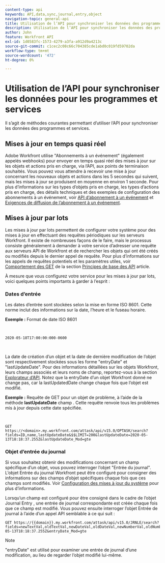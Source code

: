 ```yaml
---
content-type: api
keywords: API,data,sync,journal,entry,object
navigation-topic: general-api
title: Utilisation de l’API pour synchroniser les données des programmes et services
description: Utilisation de l’API pour synchroniser les données des programmes et services
author: John
feature: Workfront API
exl-id: 1d0583fc-1573-4279-a3fa-a912d9a4213c
source-git-commit: c1cec2c08c66c704385cde1abd0c019fd59702da
workflow-type: tm+mt
source-wordcount: '472'
ht-degree: 0%

---
```



# Utilisation de l’API pour synchroniser les données pour les programmes et services

Il s’agit de méthodes courantes permettant d’utiliser l’API pour synchroniser les données des programmes et services.

## Mises à jour en temps quasi réel

Adobe Workfront utilise &quot;Abonnements à un événement&quot; (également appelés webhooks) pour envoyer en temps quasi réel des mises à jour sur les objets et actions pris en charge, via l’API, aux points de terminaison souhaités. Vous pouvez vous attendre à recevoir une mise à jour concernant les nouveaux objets et actions dans les 5 secondes qui suivent, mais les mises à jour se produisent en moyenne en environ 1 seconde. Pour plus d’informations sur les types d’objets pris en charge, les types d’actions pris en charge, des détails techniques et des exemples de configuration des abonnements à un événement, voir [API d’abonnement à un événement](../../wf-api/general/event-subs-api.md) et [Exigences de diffusion de l’abonnement à un événement](../../wf-api/general/setup-event-sub-endpoint.md).

## Mises à jour par lots

Les mises à jour par lots permettent de configurer votre système pour des mises à jour en effectuant des requêtes périodiques sur les serveurs Workfront. Il existe de nombreuses façons de le faire, mais le processus consiste généralement à demander à votre service d’adresser une requête aux serveurs API de Workfront et de rechercher les objets qui ont été créés ou modifiés depuis le dernier appel de requête. Pour plus d’informations sur les appels de requêtes potentiels et les paramètres utiles, voir [Comportement des GET](../../wf-api/general/api-basics.md#get-behavior) de la section [Principes de base des API](../../wf-api/general/api-basics.md) article.

À mesure que vous configurez votre service pour les mises à jour par lots, voici quelques points importants à garder à l’esprit :

### Dates d’entrée

Les dates d’entrée sont stockées selon la mise en forme ISO 8601. Cette norme inclut des informations sur la date, l’heure et le fuseau horaire.

**Exemple :** Format de date ISO 8601

<!-- [Copy](javascript:void(0);) -->
 
<pre><code>2020-05-18T17:00:00:000-0600</code></pre> 

La date de création d’un objet et la date de dernière modification de l’objet sont respectivement stockées sous les forme &quot;entryDate&quot; et &quot;lastUpdateDate&quot;. Pour des informations détaillées sur les objets Workfront, leurs champs associés et leurs noms de champ, reportez-vous à la section [Explorateur d’API](../../wf-api/general/api-explorer.md). Notez que la entryDate d’un objet Workfront donné ne change pas, car la lastUpdatedDate change chaque fois que l’objet est modifié.

**Exemple :** Requête de GET pour un objet de problème, à l’aide de la méthode **lastUpdateDate** champ . Cette requête renvoie tous les problèmes mis à jour depuis cette date spécifiée.

<!-- [Copy](javascript:void(0);) -->
 

```
GET
https://<domain>.my.workfront.com/attask/api/v15.0/OPTASK/search?fields=ID,name,lastUpdateDate&$$LIMIT=200&lastUpdateDate=2020-05-13T18:18:37.255Z&lastUpdateDate_Mod=gte
```

### Objet d’entrée du journal

Si vous souhaitez obtenir des modifications concernant un champ spécifique d’un objet, vous pouvez interroger l’objet &quot;Entrée du journal&quot;. L’objet Entrée du journal Workfront peut être configuré pour consigner des informations sur des champs d’objet spécifiques chaque fois que ces champs sont modifiés. Voir [Configuration des mises à jour du système](../../administration-and-setup/set-up-workfront/system-tracked-update-feeds/configure-system-updates.md) pour plus d’informations.

Lorsqu’un champ est configuré pour être consigné dans le cadre de l’objet Journal Entry , une entrée de journal correspondante est créée chaque fois que ce champ est modifié. Vous pouvez ensuite interroger l’objet Entrée de journal à l’aide d’un appel API semblable à ce qui suit :

<!-- [Copy](javascript:void(0);) -->

<pre><code>GET https://&#123;&#123;domain&#125;&#125;.my.workfront.com/attask/api/v15.0/JRNLE/search?fields=newTextVal,oldTextVal,newDateVal,oldDateVal,newNumberVal,oldNumberVal,entryDate,objObjCode,objID,fieldName&fieldName=name&objObjCode=OPTASK&entryDate=2020-05-13T18:18:37.255Z&entryDate_Mod=gte</code></pre>

>[!NOTE]
>
>&quot;entryDate&quot; est utilisé pour examiner une entrée de journal d’une modification, au lieu de regarder l’objet modifié lui-même.
